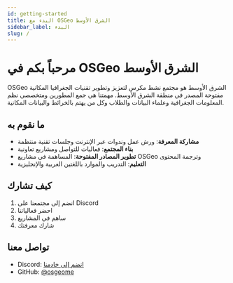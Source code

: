 ```yaml
---
id: getting-started
title: البدء مع OSGeo الشرق الأوسط
sidebar_label: البدء
slug: /
---
```


# مرحباً بكم في OSGeo الشرق الأوسط

OSGeo الشرق الأوسط هو مجتمع نشط مكرس لتعزيز وتطوير تقنيات الجغرافيا المكانية مفتوحة المصدر في منطقة الشرق الأوسط. مهمتنا هي جمع المطورين ومتخصصي نظم المعلومات الجغرافية وعلماء البيانات والطلاب وكل من يهتم بالخرائط والبيانات المكانية.

## ما نقوم به

- **مشاركة المعرفة**: ورش عمل وندوات عبر الإنترنت وجلسات تقنية منتظمة
- **بناء المجتمع**: فعاليات للتواصل ومشاريع تعاونية
- **تطوير المصادر المفتوحة**: المساهمة في مشاريع OSGeo وترجمة المحتوى
- **التعليم**: التدريب والموارد باللغتين العربية والإنجليزية

## كيف تشارك

1. انضم إلى مجتمعنا على Discord
2. احضر فعالياتنا
3. ساهم في المشاريع
4. شارك معرفتك

## تواصل معنا

- Discord: [انضم إلى خادمنا](https://discord.gg/QTvXu4Yb8g)
- GitHub: [@osgeome](https://github.com/osgeome)
